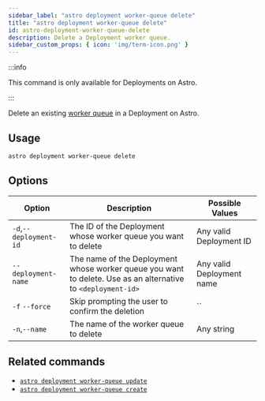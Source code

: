 ```yaml
---
sidebar_label: "astro deployment worker-queue delete"
title: "astro deployment worker-queue delete"
id: astro-deployment-worker-queue-delete
description: Delete a Deployment worker queue.
sidebar_custom_props: { icon: 'img/term-icon.png' }
---
```


:::info

This command is only available for Deployments on Astro.

:::

Delete an existing [worker queue](configure-worker-queues.md) in a Deployment on Astro.

## Usage

```sh
astro deployment worker-queue delete
```

## Options

| Option                         | Description                                                                            | Possible Values                                                                |
| ------------------------------ | -------------------------------------------------------------------------------------- | ------------------------------------------------------------------------------ |
| `-d`,`--deployment-id`           |      The ID of the Deployment whose worker queue you want to delete                           | Any valid Deployment ID |
| `--deployment-name` | The name of the Deployment whose worker queue you want to delete. Use as an alternative to `<deployment-id>` | Any valid Deployment name                                            |
| `-f` `--force` | Skip prompting the user to confirm the deletion | `` |
| `-n`,`--name`    | The name of the worker queue to delete     |Any string |



## Related commands

- [`astro deployment worker-queue update`](cli/astro-deployment-worker-queue-update.md)
- [`astro deployment worker-queue create`](cli/astro-deployment-worker-queue-create.md)